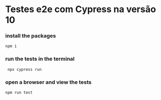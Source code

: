 # Testes e2e com Cypress na versão 10

### install the packages 
```
npm i
```

### run the tests in the terminal
```
 npx cypress run
```

### open a browser and view the tests
```
npm run test
```

